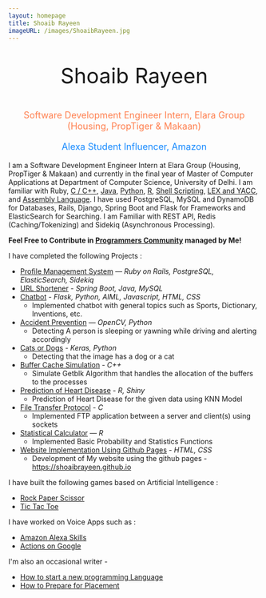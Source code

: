 ```yaml
---
layout: homepage
title: Shoaib Rayeen
imageURL: /images/ShoaibRayeen.jpg
---
```


<p style="text-align: center; font-size: 3em">
Shoaib Rayeen
</p>
<p style="text-align: center; color: #FF8050; font-size: 1.3em">
Software Development Engineer Intern, Elara Group (Housing, PropTiger & Makaan) 
</p>
<p style="text-align: center; color: #1589FF; font-size: 1.3em">
Alexa Student Influencer, Amazon
</p>

I am a Software Development Engineer Intern at Elara Group (Housing, PropTiger & Makaan) and currently in the final year of Master of Computer Applications at Department of Computer Science, University of Delhi. 
I am familiar with Ruby, [C / C++](https://github.com/shoaibrayeen/Cplusplus-and-C), [Java](https://github.com/shoaibrayeen/Java), [Python](https://github.com/shoaibrayeen/Python), [R](https://github.com/shoaibrayeen/R), 
[Shell Scripting](https://github.com/shoaibrayeen/Shell-Programming), 
[LEX and YACC](https://github.com/shoaibrayeen/Lex-and-Yacc), and
[Assembly Language](https://github.com/shoaibrayeen/Assembly-Language). 
I have used PostgreSQL, MySQL and DynamoDB for Databases, Rails, Django, Spring Boot and Flask for Frameworks and ElasticSearch for Searching. I am Familiar with REST API, Redis (Caching/Tokenizing) and Sidekiq (Asynchronous Processing).

**Feel Free to Contribute in [Programmers Community](https://shoaibrayeen.github.io/Programmers-Community/) managed by Me!**


I have completed the following Projects :
- [Profile Management System](https://github.com/shoaibrayeen/Profile-Management-System) —  _Ruby on Rails, PostgreSQL, ElasticSearch, Sidekiq_
- [URL Shortener](https://github.com/shoaibrayeen/Url-Shortener) - _Spring Boot, Java, MySQL_
- [Chatbot](https://github.com/shoaibrayeen/Chatbot) - _Flask, Python, AIML, Javascript, HTML, CSS_
  - Implemented chatbot with general topics such as Sports, Dictionary, Inventions, etc.
- [Accident Prevention](https://github.com/shoaibrayeen/Accident-Prevention) — _OpenCV, Python_
  - Detecting A person is sleeping or yawning while driving and alerting accordingly
- [Cats or Dogs](https://github.com/shoaibrayeen/Course-Work/tree/master/Neural%20Network/Cats%20or%20Dogs) - _Keras, Python_
  - Detecting that the image has a dog or a cat
- [Buffer Cache Simulation](https://github.com/shoaibrayeen/Buffer-Cache-Simulation) - _C++_
  - Simulate Getblk Algorithm that handles the allocation of the buffers to the processes
- [Prediction of Heart Disease](https://github.com/shoaibrayeen/Heart-Disease-Predictor) - _R, Shiny_
  - Prediction of Heart Disease for the given data using KNN Model
- [File Transfer Protocol](https://github.com/shoaibrayeen/File-Transfer-Protocol) - _C_
  - Implemented FTP application between a server and client(s) using sockets
- [Statistical Calculator](https://github.com/shoaibrayeen/R) — _R_
  - Implemented Basic Probability and Statistics Functions
- [Website Implementation Using Github Pages](https://shoaibrayeen.github.io) - _HTML, CSS_
  - Development of My website using the github pages - https://shoaibrayeen.github.io

I have built the following games based on Artificial Intelligence :
- [Rock Paper Scissor](https://shoaibrayeen.github.io/Course-Work/Artificial%20Intelligence/2%20Player%20Game/Rock%20Paper%20Scissor/index.html)
- [Tic Tac Toe](https://shoaibrayeen.github.io/Course-Work/Artificial%20Intelligence/2%20Player%20Game/Tic%20Toc%20Toe/index.html)

I have worked on Voice Apps such as :
- [Amazon Alexa Skills](/doc/amazon_alexa)
- [Actions on Google](/doc/Actions_on_Google)

I'm also an occasional writer -
- [How to start a new programming Language](/doc/how-to-start-a-new-programming-language)
- [How to Prepare for Placement](/doc/Placement)
